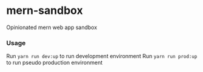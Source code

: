 # mern-sandbox

Opinionated mern web app sandbox

### Usage

Run `yarn run dev:up` to run development environment
Run `yarn run prod:up` to run pseudo production environment
